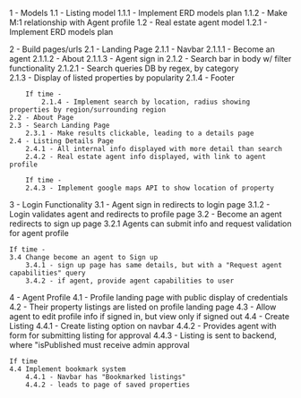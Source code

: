 1 - Models
    1.1 - Listing model
        1.1.1 - Implement ERD models plan
        1.1.2 - Make M:1 relationship with Agent profile
    1.2 - Real estate agent model 
        1.2.1 - Implement ERD models plan

2 - Build pages/urls
    2.1 - Landing Page
        2.1.1 - Navbar
            2.1.1.1 - Become an agent
            2.1.1.2 - About
            2.1.1.3 - Agent sign in
        2.1.2 - Search bar in body w/ filter functionality
            2.1.2.1 - Search queries DB by regex, by category   
        2.1.3 - Display of listed properties by popularity
        2.1.4 - Footer
        
        If time -
            2.1.4 - Implement search by location, radius showing properties by region/surrounding region
    2.2 - About Page 
    2.3 - Search Landing Page
        2.3.1 - Make results clickable, leading to a details page
    2.4 - Listing Details Page
        2.4.1 - All internal info displayed with more detail than search
        2.4.2 - Real estate agent info displayed, with link to agent profile

        If time - 
        2.4.3 - Implement google maps API to show location of property

3 - Login Functionality
    3.1 - Agent sign in redirects to login page
        3.1.2 - Login validates agent and redirects to profile page
    3.2 - Become an agent redirects to sign up page
        3.2.1 Agents can submit info and request validation for agent profile
    
    If time - 
    3.4 Change become an agent to Sign up
        3.4.1 - sign up page has same details, but with a "Request agent capabilities" query
        3.4.2 - if agent, provide agent capabilities to user 

4 - Agent Profile
    4.1 - Profile landing page with public display of credentials
    4.2 - Their property listings are listed on profile landing page
    4.3 - Allow agent to edit profile info if signed in, but view only if signed out
    4.4 - Create Listing
        4.4.1 - Create listing option on navbar
        4.4.2 - Provides agent with form for submitting listing for approval
        4.4.3 - Listing is sent to backend, where "isPublished must receive admin approval

    If time
    4.4 Implement bookmark system
        4.4.1 - Navbar has "Bookmarked listings"
        4.4.2 - leads to page of saved properties


    